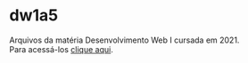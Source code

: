 # dw1a5
 Arquivos da matéria Desenvolvimento Web I cursada em 2021.  
 Para acessá-los [clique aqui](https://heltonricardo.github.io/dw1a5/).
